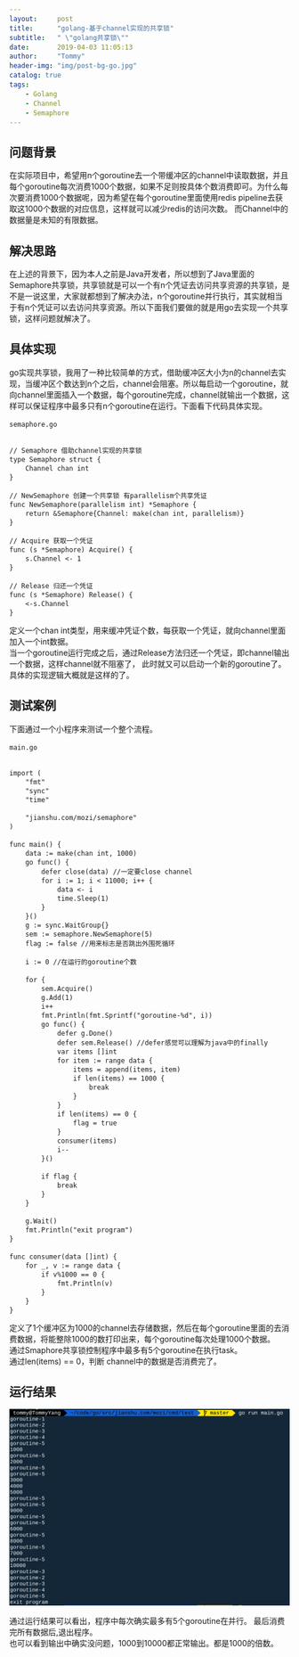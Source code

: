 ```yaml
---
layout:     post
title:      "golang-基于channel实现的共享锁"
subtitle:   " \"golang共享锁\""
date:       2019-04-03 11:05:13
author:     "Tommy"
header-img: "img/post-bg-go.jpg"
catalog: true
tags:
    - Golang
    - Channel
    - Semaphore
---
```


## 问题背景
在实际项目中，希望用n个goroutine去一个带缓冲区的channel中读取数据，并且每个goroutine每次消费1000个数据，如果不足则按具体个数消费即可。为什么每次要消费1000个数据呢，因为希望在每个goroutine里面使用redis pipeline去获取这1000个数据的对应信息，这样就可以减少redis的访问次数。 而Channel中的数据量是未知的有限数据。

## 解决思路
在上述的背景下，因为本人之前是Java开发者，所以想到了Java里面的Semaphore共享锁，共享锁就是可以一个有n个凭证去访问共享资源的共享锁，是不是一说这里，大家就都想到了解决办法，n个goroutine并行执行，其实就相当于有n个凭证可以去访问共享资源。所以下面我们要做的就是用go去实现一个共享锁，这样问题就解决了。 

## 具体实现
go实现共享锁，我用了一种比较简单的方式，借助缓冲区大小为n的channel去实现，当缓冲区个数达到n个之后，channel会阻塞。所以每启动一个goroutine，就向channel里面插入一个数据，每个goroutine完成，channel就输出一个数据，这样可以保证程序中最多只有n个goroutine在运行。下面看下代码具体实现。<br/>

`semaphore.go`

```

// Semaphore 借助channel实现的共享锁
type Semaphore struct {
    Channel chan int
}

// NewSemaphore 创建一个共享锁 有parallelism个共享凭证
func NewSemaphore(parallelism int) *Semaphore {
    return &Semaphore{Channel: make(chan int, parallelism)}
}

// Acquire 获取一个凭证
func (s *Semaphore) Acquire() {
    s.Channel <- 1
}

// Release 归还一个凭证
func (s *Semaphore) Release() {
    <-s.Channel
}
```

定义一个chan int类型，用来缓冲凭证个数，每获取一个凭证，就向channel里面加入一个int数据。<br/>
当一个goroutine运行完成之后，通过Release方法归还一个凭证，即channel输出一个数据，这样channel就不阻塞了，
此时就又可以启动一个新的goroutine了。具体的实现逻辑大概就是这样的了。

## 测试案例
下面通过一个小程序来测试一个整个流程。<br/>

`main.go`

```

import (
    "fmt"
    "sync"
    "time"

    "jianshu.com/mozi/semaphore"
)

func main() {
    data := make(chan int, 1000)
    go func() {
        defer close(data) //一定要close channel
        for i := 1; i < 11000; i++ {
            data <- i
            time.Sleep(1)
        }
    }()
    g := sync.WaitGroup{}
    sem := semaphore.NewSemaphore(5)
    flag := false //用来标志是否跳出外围死循环

    i := 0 //在运行的goroutine个数

    for {
        sem.Acquire()
        g.Add(1)
        i++
        fmt.Println(fmt.Sprintf("goroutine-%d", i))
        go func() {
            defer g.Done()
            defer sem.Release() //defer感觉可以理解为java中的finally
            var items []int
            for item := range data {
                items = append(items, item)
                if len(items) == 1000 {
                    break
                }
            }
            if len(items) == 0 {
                flag = true
            }
            consumer(items)
            i--
        }()

        if flag {
            break
        }
    }

    g.Wait()
    fmt.Println("exit program")
}

func consumer(data []int) {
    for _, v := range data {
        if v%1000 == 0 {
            fmt.Println(v)
        }
    }
}
```

定义了1个缓冲区为1000的channel去存储数据，然后在每个goroutine里面的去消费数据，将能整除1000的数打印出来，每个goroutine每次处理1000个数据。<br/>
通过Smaphore共享锁控制程序中最多有5个goroutine在执行task。<br/>
通过len(items) == 0，判断 channel中的数据是否消费完了。

## 运行结果
<img src = "/img/golang/semaphore-go.png">

通过运行结果可以看出，程序中每次确实最多有5个goroutine在并行。 最后消费完所有数据后,退出程序。<br/>
也可以看到输出中确实没问题，1000到10000都正常输出。都是1000的倍数。